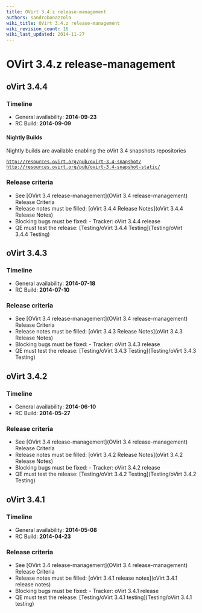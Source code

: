 ```yaml
---
title: OVirt 3.4.z release-management
authors: sandrobonazzola
wiki_title: OVirt 3.4.z release-management
wiki_revision_count: 16
wiki_last_updated: 2014-11-27
---
```


# OVirt 3.4.z release-management

## oVirt 3.4.4

### Timeline

*   General availability: **2014-09-23**
*   RC Build: **2014-09-09**

#### Nightly Builds

Nightly builds are available enabling the oVirt 3.4 snapshots repositories

[`http://resources.ovirt.org/pub/ovirt-3.4-snapshot/`](http://resources.ovirt.org/pub/ovirt-3.4-snapshot/)
[`http://resources.ovirt.org/pub/ovirt-3.4-snapshot-static/`](http://resources.ovirt.org/pub/ovirt-3.4-snapshot-static/)

### Release criteria

*   See [OVirt 3.4 release-management](OVirt 3.4 release-management) Release Criteria
*   Release notes must be filled: [oVirt 3.4.4 Release Notes](oVirt 3.4.4 Release Notes)
*   Blocking bugs must be fixed:  - Tracker: oVirt 3.4.4 release
*   QE must test the release: [Testing/oVirt 3.4.4 Testing](Testing/oVirt 3.4.4 Testing)

## oVirt 3.4.3

### Timeline

*   General availability: **2014-07-18**
*   RC Build: **2014-07-10**

### Release criteria

*   See [OVirt 3.4 release-management](OVirt 3.4 release-management) Release Criteria
*   Release notes must be filled: [oVirt 3.4.3 Release Notes](oVirt 3.4.3 Release Notes)
*   Blocking bugs must be fixed:  - Tracker: oVirt 3.4.3 release
*   QE must test the release: [Testing/oVirt 3.4.3 Testing](Testing/oVirt 3.4.3 Testing)

## oVirt 3.4.2

### Timeline

*   General availability: **2014-06-10**
*   RC Build: **2014-05-27**

### Release criteria

*   See [OVirt 3.4 release-management](OVirt 3.4 release-management) Release Criteria
*   Release notes must be filled: [oVirt 3.4.2 Release Notes](oVirt 3.4.2 Release Notes)
*   Blocking bugs must be fixed:  - Tracker: oVirt 3.4.2 release
*   QE must test the release: [Testing/oVirt 3.4.2 Testing](Testing/oVirt 3.4.2 Testing)

## oVirt 3.4.1

### Timeline

*   General availability: **2014-05-08**
*   RC Build: **2014-04-23**

### Release criteria

*   See [OVirt 3.4 release-management](OVirt 3.4 release-management) Release Criteria
*   Release notes must be filled: [oVirt 3.4.1 release notes](oVirt 3.4.1 release notes)
*   Blocking bugs must be fixed:  - Tracker: oVirt 3.4.1 release
*   QE must test the release: [Testing/oVirt 3.4.1 testing](Testing/oVirt 3.4.1 testing)
